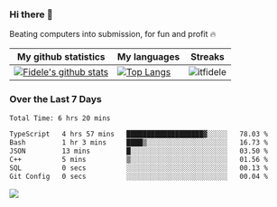 ### Hi there 👋
<p>Beating computers into submission, for fun and profit 🔥</p>

|My github statistics|My languages|Streaks|
|-|-|-|
|[![Fidele's github stats](https://github-readme-stats.vercel.app/api?username=itfidele&count_private=true&show_icons=true&theme=dark&hide_title=true)](https://github.com/itfidele)|[![Top Langs](https://github-readme-stats.vercel.app/api/top-langs/?username=itfidele&show_icons=true&langs_count=8&theme=dark&layout=compact&hide_title=true)](https://github.com/itfidele)|![itfidele](https://github-readme-streak-stats.herokuapp.com/?user=itfidele&theme=dark)

### Over the Last 7 Days
<!--START_SECTION:waka-->

```txt
Total Time: 6 hrs 20 mins

TypeScript   4 hrs 57 mins   ███████████████████▓░░░░░   78.03 %
Bash         1 hr 3 mins     ████▒░░░░░░░░░░░░░░░░░░░░   16.73 %
JSON         13 mins         █░░░░░░░░░░░░░░░░░░░░░░░░   03.50 %
C++          5 mins          ▒░░░░░░░░░░░░░░░░░░░░░░░░   01.56 %
SQL          0 secs          ░░░░░░░░░░░░░░░░░░░░░░░░░   00.13 %
Git Config   0 secs          ░░░░░░░░░░░░░░░░░░░░░░░░░   00.04 %
```

<!--END_SECTION:waka-->



![](https://komarev.com/ghpvc/?username=itfidele)
